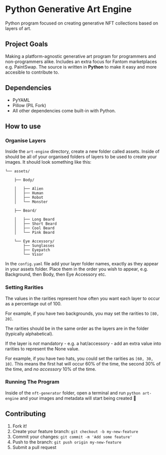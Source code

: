 # Python Generative Art Engine

Python program focused on creating generative NFT collections based on layers of art. 

## Project Goals

Making a platform-agnostic generative art program for programmers and non-programmers alike. 
Includes an extra focus for Fantom marketplaces e.g. PaintSwap. The source is written in **Python** to make it easy and more accesible to contribute to.


## Dependencies
* PyYAML
* Pillow (PIL Fork)
* All other dependencies come built-in with Python.

## How to use

### Organise Layers

Inside the `art-engine` directory, create a new folder called assets. Inside of should be
all of your organised folders of layers to be used to create your images. It should look
something like this:

    └── assets/
    
        ├── Body/
        
        │   ├── Alien
        │   ├── Human
        │   ├── Robot
        │   └── Monster
        
        ├── Beard/
        
        │   ├── Long Beard
        │   ├── Short Beard
        │   ├── Cool Beard
        │   └── Pink Beard
        
        └── Eye Accessory/
            ├── Sunglasses
            ├── Eyepatch
            └── Visor

In the `config.yaml` file add your layer folder names, exactly as they appear in your assets folder. Place them in the order you wish to appear, e.g. Background, then Body, then Eye
Accessory etc.

### Setting Rarities

The values in the rarities represent how often you want each layer to occur as a percentage out of 100.

For example, if you have two backgrounds, you may set the rarities to `[80, 20]`. 

The rarities should be in the same order as the layers are in the folder (typically alphabetical).

If the layer is *not* mandatory - e.g. a hat/accessory - add an extra value into rarities to represent the None value.

For example, if you have two hats, you could set the rarities as `[60, 30, 10]`. This means the first hat will occur 60% of the time, the second 30% of the time, and *no accessory* 10% of the time.

### Running The Program

Inside of the `nft-generator` folder, open a terminal and run `python art-engine` and your
images and metadata will start being created :partying_face:

## Contributing

1.  Fork it!
2.  Create your feature branch: `git checkout -b my-new-feature`
3.  Commit your changes: `git commit -m 'Add some feature'`
4.  Push to the branch: `git push origin my-new-feature`
5.  Submit a pull request
